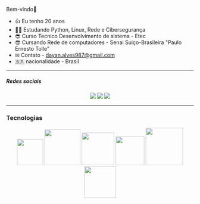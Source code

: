 Bem-vindo👋


- 👍 Eu tenho 20 anos
- 👨‍💻 Estudando Python, Linux, Rede e Cibersegurança
- 😎 Curso Tecnico Desenvolvimento de sistema - Etec
- 😎 Cursando Rede de computadores - Senai Suiço-Brasileira "Paulo Ernesto Tolle"
- ✉ Contato - dayan.alves987@gmail.com
- :brazil: nacionalidade - Brasil


<hr>
<h5>Redes sociais<h5>
<div display:flex, align="center">
<img src="https://img.shields.io/badge/Gmail-D14836?style=for-the-badge&logo=gmail&logoColor=white">
<img src="https://img.shields.io/badge/GitHub-100000?style=for-the-badge&logo=github&logoColor=whitee">
<img src="https://img.shields.io/badge/LinkedIn-0077B5?style=for-the-badge&logo=linkedin&logoColor=white">
</div>
<hr>

<h3>Tecnologias</h3>
<div align="center">

<img width="70px" src="https://img.shields.io/badge/PHP-777BB4?style=for-the-badge&logo=php&logoColor=white" />
<img width="96px" src="https://img.shields.io/badge/Python-3776AB?style=for-the-badge&logo=python&logoColor=white" />
<img width="87px" src="https://img.shields.io/badge/HTML5-E34F26?style=for-the-badge&logo=html5&logoColor=white" />
<img width="77px" src="https://img.shields.io/badge/CSS3-1572B6?style=for-the-badge&logo=css3&logoColor=white" />
<img width="100px" src="https://img.shields.io/badge/MySQL-00000F?style=for-the-badge&logo=mysql&logoColor=white" />
<img width="85px" src="https://img.shields.io/badge/Linux-FCC624?style=for-the-badge&logo=linux&logoColor=black" />
   
          
          
          
